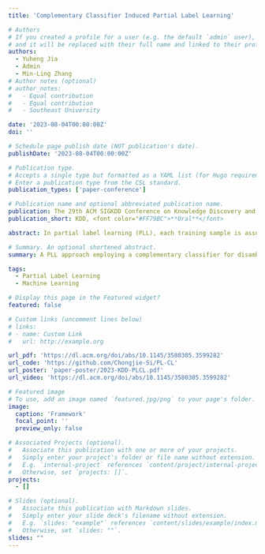 ```yaml
---
title: 'Complementary Classifier Induced Partial Label Learning'

# Authors
# If you created a profile for a user (e.g. the default `admin` user), write the username (folder name) here
# and it will be replaced with their full name and linked to their profile.
authors:
  - Yuheng Jia
  - Admin
  - Min-Ling Zhang
# Author notes (optional)
# author_notes:
#   - Equal contribution
#   - Equal contribution
#   - Southeast University

date: '2023-08-04T00:00:00Z'
doi: ''

# Schedule page publish date (NOT publication's date).
publishDate: '2023-08-04T00:00:00Z'

# Publication type.
# Accepts a single type but formatted as a YAML list (for Hugo requirements).
# Enter a publication type from the CSL standard.
publication_types: ['paper-conference']

# Publication name and optional abbreviated publication name.
publication: The 29th ACM SIGKDD Conference on Knowledge Discovery and Data Mining
publication_short: KDD, <font color="#FF79BC">**Oral**</font>

abstract: In partial label learning (PLL), each training sample is associated with a set of candidate labels, among which only one is valid. The core of PLL is to disambiguate the candidate labels to get the ground-truth one. In disambiguation, the existing works usually do not fully investigate the effectiveness of the non-candidate label set (a.k.a. complementary labels), which accurately indicates a set of labels that do not belong to a sample. In this paper, we use the non-candidate labels to induce a complementary classifier, which naturally forms an adversarial relationship against the traditional PLL classifier, to eliminate the false-positive labels in the candidate label set. Besides, we assume the feature space and the label space share the same local topological structure captured by a dynamic graph, and use it to assist disambiguation. Extensive experimental results validate the superiority of the proposed approach against state-of-the-art PLL methods on 4 controlled UCI data sets and 6 real-world data sets and reveal the usefulness of complementary learning in PLL. The code has been released.

# Summary. An optional shortened abstract.
summary: A PLL approach employing a complementary classifier for disambiguation.

tags:
  - Partial Label Learning
  - Machine Learning

# Display this page in the Featured widget?
featured: false

# Custom links (uncomment lines below)
# links:
# - name: Custom Link
#   url: http://example.org

url_pdf: 'https://dl.acm.org/doi/abs/10.1145/3580305.3599282'
url_code: 'https://github.com/Chongjie-Si/PL-CL'
url_poster: 'paper-poster/2023-KDD-PLCL.pdf'
url_video: 'https://dl.acm.org/doi/abs/10.1145/3580305.3599282'

# Featured image
# To use, add an image named `featured.jpg/png` to your page's folder.
image:
  caption: 'Framework'
  focal_point: ''
  preview_only: false

# Associated Projects (optional).
#   Associate this publication with one or more of your projects.
#   Simply enter your project's folder or file name without extension.
#   E.g. `internal-project` references `content/project/internal-project/index.md`.
#   Otherwise, set `projects: []`.
projects:
  - []

# Slides (optional).
#   Associate this publication with Markdown slides.
#   Simply enter your slide deck's filename without extension.
#   E.g. `slides: "example"` references `content/slides/example/index.md`.
#   Otherwise, set `slides: ""`.
slides: ""
---
```


